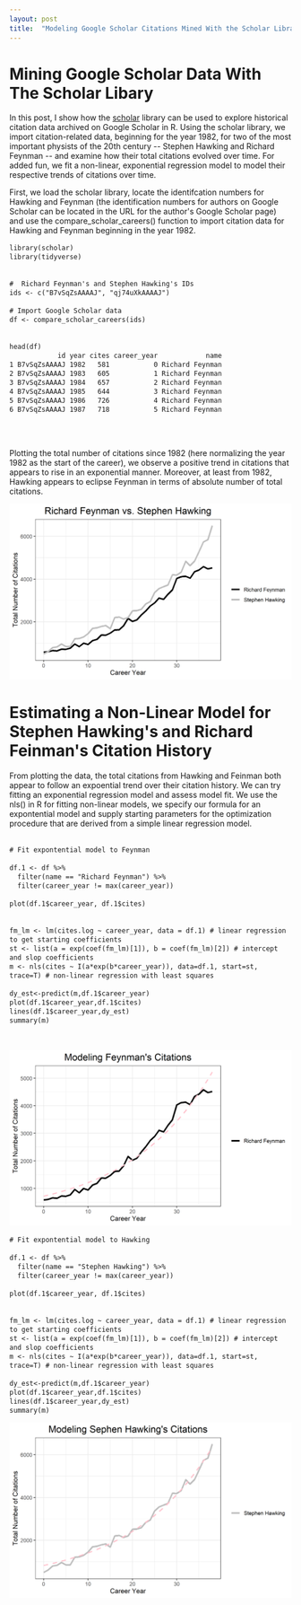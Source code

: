 ```yaml
---
layout: post
title:  "Modeling Google Scholar Citations Mined With the Scholar Library"
---
```


# Mining Google Scholar Data With The Scholar Libary

In this post, I show how the [scholar](https://cran.r-project.org/web/packages/scholar/index.html) library can be used to explore historical citation data archived on Google Scholar in R. Using the scholar library, we import citation-related data, beginning for the year 1982, for two of the most important physists of the 20th century -- Stephen Hawking and Richard Feynman -- and examine how their total citations evolved over time. For added fun, we fit a non-linear, exponential regression model to model their respective trends of citations over time.

First, we load the scholar library, locate the identifcation numbers for Hawking and Feynman (the identification numbers for authors on Google Scholar can be located in the URL for the author's Google Scholar page) and use the compare_scholar_careers() function to import citation data for Hawking and Feynman beginning in the year 1982.

```
library(scholar)
library(tidyverse)


#  Richard Feynman's and Stephen Hawking's IDs
ids <- c("B7vSqZsAAAAJ", "qj74uXkAAAAJ")

# Import Google Scholar data
df <- compare_scholar_careers(ids)


head(df)
            id year cites career_year            name
1 B7vSqZsAAAAJ 1982   581           0 Richard Feynman
2 B7vSqZsAAAAJ 1983   605           1 Richard Feynman
3 B7vSqZsAAAAJ 1984   657           2 Richard Feynman
4 B7vSqZsAAAAJ 1985   644           3 Richard Feynman
5 B7vSqZsAAAAJ 1986   726           4 Richard Feynman
6 B7vSqZsAAAAJ 1987   718           5 Richard Feynman




```
Plotting the total number of citations since 1982 (here normalizing the year 1982 as the start of the career), we observe a positive trend in citations that appears to rise in an exponential manner. Moreover, at least from 1982, Hawking appears to eclipse Feynman in terms of absolute number of total citations.

<p align="center">
  <img src="/img/feynmanhawking.png"/>
</p>


# Estimating a Non-Linear Model for Stephen Hawking's and Richard Feinman's Citation History

From plotting the data, the total citations from Hawking and Feinman both appear to follow an expoential trend over their citation history. We can try fitting an exponential regression model and assess model fit. We use the nls() in R for fitting non-linear models, we specify our formula for an expontential model and supply starting parameters for the optimization procedure that are derived from a simple linear regression model.

```

# Fit expontential model to Feynman

df.1 <- df %>%
  filter(name == "Richard Feynman") %>%
  filter(career_year != max(career_year)) 

plot(df.1$career_year, df.1$cites)


fm_lm <- lm(cites.log ~ career_year, data = df.1) # linear regression to get starting coefficients
st <- list(a = exp(coef(fm_lm)[1]), b = coef(fm_lm)[2]) # intercept and slop coefficients
m <- nls(cites ~ I(a*exp(b*career_year)), data=df.1, start=st, trace=T) # non-linear regression with least squares

dy_est<-predict(m,df.1$career_year)
plot(df.1$career_year,df.1$cites)
lines(df.1$career_year,dy_est)
summary(m)



```


<p align="center">
  <img src="/img/feynmanmodel.png"/>
</p>


```
# Fit expontential model to Hawking

df.1 <- df %>%
  filter(name == "Stephen Hawking") %>%
  filter(career_year != max(career_year)) 

plot(df.1$career_year, df.1$cites)


fm_lm <- lm(cites.log ~ career_year, data = df.1) # linear regression to get starting coefficients
st <- list(a = exp(coef(fm_lm)[1]), b = coef(fm_lm)[2]) # intercept and slop coefficients
m <- nls(cites ~ I(a*exp(b*career_year)), data=df.1, start=st, trace=T) # non-linear regression with least squares

dy_est<-predict(m,df.1$career_year)
plot(df.1$career_year,df.1$cites)
lines(df.1$career_year,dy_est)
summary(m)

```
<p align="center">
  <img src="/img/hawkingmodel.png"/>
</p>
